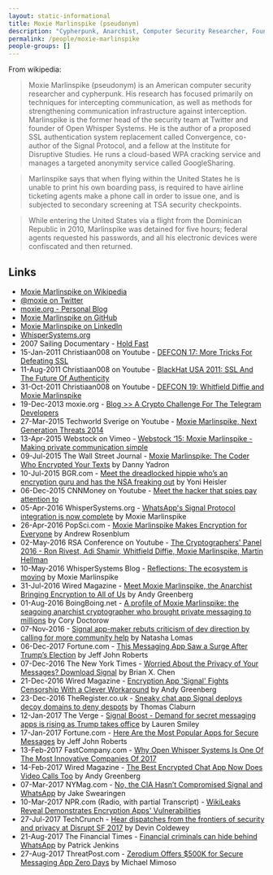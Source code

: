 ```yaml
---
layout: static-informational
title: Moxie Marlinspike (pseudonym)
description: "Cypherpunk, Anarchist, Computer Security Researcher, Founder of Open Whisper Systems and co-author of the Signal Protocol (now also used by WhatsApp), Sailor"
permalink: /people/moxie-marlinspike
people-groups: []
---
```


From wikipedia:

> Moxie Marlinspike (pseudonym) is an American computer security researcher and cypherpunk. His research has focused primarily on techniques for intercepting communication, as well as methods for strengthening communication infrastructure against interception. Marlinspike is the former head of the security team at Twitter and founder of Open Whisper Systems. He is the author of a proposed SSL authentication system replacement called Convergence, co-author of the Signal Protocol, and a fellow at the Institute for Disruptive Studies. He runs a cloud-based WPA cracking service and manages a targeted anonymity service called GoogleSharing.

> Marlinspike says that when flying within the United States he is unable to print his own boarding pass, is required to have airline ticketing agents make a phone call in order to issue one, and is subjected to secondary screening at TSA security checkpoints.

> While entering the United States via a flight from the Dominican Republic in 2010, Marlinspike was detained for five hours; federal agents requested his passwords, and all his electronic devices were confiscated and then returned.

## Links

* [Moxie Marlinspike on Wikipedia](https://en.wikipedia.org/wiki/Moxie_Marlinspike)
* [@moxie on Twitter](https://twitter.com/moxie)
* [moxie.org - Personal Blog](https://moxie.org/)
* [Moxie Marlinspike on GitHub](https://github.com/moxie0)
* [Moxie Marlinspike on LinkedIn](https://www.linkedin.com/in/moxie-marlinspike-8771b/)
* [WhisperSystems.org](https://whispersystems.org/)
* 2007 Sailing Documentary - [Hold Fast](https://www.youtube.com/watch?v=2lwbHYOFD-4)
* 15-Jan-2011 Christiaan008 on Youtube - [DEFCON 17: More Tricks For Defeating SSL](https://www.youtube.com/watch?v=ibF36Yyeehw)
* 11-Aug-2011 Christiaan008 on Youtube - [BlackHat USA 2011: SSL And The Future Of Authenticity](https://www.youtube.com/watch?v=Z7Wl2FW2TcA)
* 31-Oct-2011 Christiaan008 on Youtube - [DEFCON 19: Whitfield Diffie and Moxie Marlinspike](https://www.youtube.com/watch?v=lt7uW6vDk00)
* 19-Dec-2013 moxie.org - [Blog >> A Crypto Challenge For The Telegram Developers](https://moxie.org/blog/telegram-crypto-challenge/)
* 27-Mar-2015 Techworld Sverige on Youtube - [Moxie Marlinspike, Next Generation Threats 2014](https://www.youtube.com/watch?v=tOMiAeRwpPA)
* 13-Apr-2015 Webstock on Vimeo - [Webstock ‘15: Moxie Marlinspike - Making private communication simple](https://vimeo.com/124887048)
* 09-Jul-2015 The Wall Street Journal - [Moxie Marlinspike: The Coder Who Encrypted Your Texts](https://www.wsj.com/articles/moxie-marlinspike-the-coder-who-encrypted-your-texts-1436486274) by Danny Yadron
* 10-Jul-2015 BGR.com - [Meet the dreadlocked hippie who’s an encryption guru and has the NSA freaking out](http://bgr.com/2015/07/10/moxie-marlinspike-hacker-encryption-nsa-fbi/) by Yoni Heisler
* 06-Dec-2015 CNNMoney on Youtube - [Meet the hacker that spies pay attention to](https://www.youtube.com/watch?v=qQYI8nJPGm8)
* 05-Apr-2016 WhisperSystems.org - [WhatsApp's Signal Protocol integration is now complete](https://whispersystems.org/blog/whatsapp-complete/) by Moxie Marlinspike
* 26-Apr-2016 PopSci.com - [Moxie Marlinspike Makes Encryption for Everyone](http://www.popsci.com/moxie-marlinspike-makes-encryption-for-everyone) by Andrew Rosenblum
* 02-May-2016 RSA Conference on Youtube - [The Cryptographers' Panel 2016 - Ron Rivest, Adi Shamir, Whitfield Diffie, Moxie Marlinspike, Martin Hellman](https://www.youtube.com/watch?v=k76qLOrna1w)
* 10-May-2016 WhisperSystems Blog - [Reflections: The ecosystem is moving](https://whispersystems.org/blog/the-ecosystem-is-moving/) by Moxie Marlinspike
* 31-Jul-2016 Wired Magazine - [Meet Moxie Marlinspike, the Anarchist Bringing Encryption to All of Us](https://www.wired.com/2016/07/meet-moxie-marlinspike-anarchist-bringing-encryption-us/) by Andy Greenberg
* 01-Aug-2016 BoingBoing.net - [A profile of Moxie Marlinspike: the seagoing anarchist cryptographer who brought private messaging to millions](http://boingboing.net/2016/08/01/a-profile-of-moxie-marlinspike.html) by Cory Doctorow
* 07-Nov-2016 - [Signal app-maker rebuts criticism of dev direction by calling for more community help](https://techcrunch.com/2016/11/07/signal-app-maker-rebuts-criticism-of-dev-direction-by-calling-for-more-community-help/) by Natasha Lomas
* 06-Dec-2017 Fortune.com - [This Messaging App Saw a Surge After Trump’s Election](http://fortune.com/2016/12/02/donald-trump-signal-app/) by Jeff John Roberts
* 07-Dec-2016 The New York Times - [Worried About the Privacy of Your Messages? Download Signal](https://www.nytimes.com/2016/12/07/technology/personaltech/worried-about-the-privacy-of-your-messages-download-signal.html) by Brian X. Chen
* 21-Dec-2016 Wired Magazine - [Encryption App 'Signal' Fights Censorship With a Clever Workaround](https://www.wired.com/2016/12/encryption-app-signal-fights-censorship-clever-workaround/) by Andy Greenberg
* 23-Dec-2016 TheRegister.co.uk - [Sneaky chat app Signal deploys decoy domains to deny despots](https://www.theregister.co.uk/2016/12/23/signal_deploys_domain_deceit_to_deny_censorship/) by Thomas Claburn
* 12-Jan-2017 The Verge - [Signal Boost - Demand for secret messaging apps is rising as Trump takes office](https://www.theverge.com/2017/1/12/14244634/signal-app-secure-messaging-trump-surveillance-encryption) by Lauren Smiley
* 17-Jan-2017 Fortune.com - [Here Are the Most Popular Apps for Secure Messages](http://fortune.com/2017/01/17/most-popular-secure-apps/) by Jeff John Roberts
* 13-Feb-2017 FastCompany.com - [Why Open Whisper Systems Is One Of The Most Innovative Companies Of 2017](https://www.fastcompany.com/3067468/why-open-whisper-systems-is-one-of-the-most-innovative-companies-o)
* 14-Feb-2017 Wired Magazine - [The Best Encrypted Chat App Now Does Video Calls Too](https://www.wired.com/2017/02/encryption-app-signal-enables-video-calls-new-privacy-tradeoff/) by Andy Greenberg
* 07-Mar-2017 NYMag.com - [No, the CIA Hasn’t Compromised Signal and WhatsApp](http://nymag.com/selectall/2017/03/no-the-cia-hasnt-cracked-encrypted-chat-app-signal.html) by Jake Swearingen
* 10-Mar-2017 NPR.com (Radio, with partial Transcript) - [WikiLeaks Reveal Demonstrates Encryption Apps' Vulnerabilities](http://www.npr.org/2017/03/10/519593195/wikileaks-reveal-demonstrates-encryption-apps-have-vulnerabilities)
* 27-Jul-2017 TechCrunch - [Hear dispatches from the frontiers of security and privacy at Disrupt SF 2017](https://techcrunch.com/2017/07/27/hear-dispatches-from-the-frontiers-of-security-and-privacy-at-disrupt-sf-2017/) by Devin Coldewey
* 21-Aug-2017 The Financial Times - [Financial criminals can hide behind WhatsApp](https://www.ft.com/content/19364166-866c-11e7-8bb1-5ba57d47eff7) by Patrick Jenkins
* 27-Aug-2017 ThreatPost.com - [Zerodium Offers $500K for Secure Messaging App Zero Days](https://threatpost.com/zerodium-offers-500k-for-secure-messaging-app-zero-days/127610/) by Michael Mimoso
